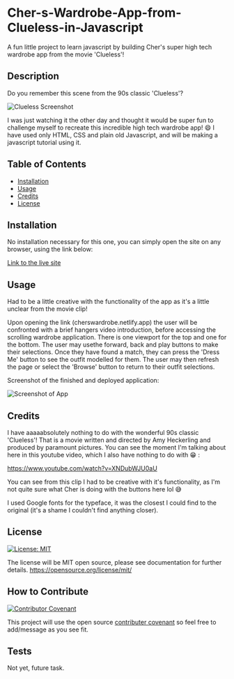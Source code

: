 # Cher-s-Wardrobe-App-from-Clueless-in-Javascript
A fun little project to learn javascript by building Cher's super high tech wardrobe app from the movie 'Clueless'!

## Description

Do you remember this scene from the 90s classic 'Clueless'? 

![Clueless Screenshot](https://github.com/angelinatech/Cher-s-Wardrobe-App-from-Clueless-in-Javascript/assets/130837613/e82a8aa1-20e0-4612-b372-03f40496afa4)

I was just watching it the other day and thought it would be super fun to challenge myself to recreate this incredible high tech wardrobe app! :smile: I have used only HTML, CSS and plain old Javascript, and will be making a javascript tutorial using it. 

## Table of Contents

- [Installation](#installation)
- [Usage](#usage)
- [Credits](#credits)
- [License](#license)

## Installation

No installation necessary for this one, you can simply open the site on any browser, using the link below:

[Link to the live site](https://cherswardrobe.netlify.app/)


## Usage

Had to be a little creative with the functionality of the app as it's a little unclear from the movie clip! 

Upon opening the link (cherswardrobe.netlify.app) the user will be confronted with a brief hangers video introduction, before accessing the scrolling wardrobe application. There is one viewport for the top and one for the bottom. The user may usethe forward, back and play buttons to make their selections. Once they have found a match, they can press the 'Dress Me' button to see the outfit modelled for them. The user may then refresh the page or select the 'Browse' button to return to their outfit selections.

Screenshot of the finished and deployed application:

![Screenshot of App](https://github.com/angelinatech/Cher-s-Wardrobe-App-from-Clueless-in-Javascript/assets/130837613/211670cb-471d-4a1f-8c27-1290611a93a3)

## Credits

I have aaaaabsolutely nothing to do with the wonderful 90s classic 'Clueless'! That is a movie written and directed by Amy Heckerling and produced by paramount pictures. You can see the moment I'm talking about here in this youtube video, which I also have nothing to do with :grin: : 

https://www.youtube.com/watch?v=XNDubWJU0aU

You can see from this clip I had to be creative with it's functionality, as I'm not quite sure what Cher is doing with the buttons here lol :sweat_smile:

I used Google fonts for the typeface, it was the closest I could find to the original (it's a shame I couldn't find anything closer). 

## License

[![License: MIT](https://img.shields.io/badge/License-MIT-yellow.svg)](https://opensource.org/licenses/MIT)

The license will be MIT open source, please see documentation for further details.
https://opensource.org/license/mit/

## How to Contribute

[![Contributor Covenant](https://img.shields.io/badge/Contributor%20Covenant-2.1-4baaaa.svg)](code_of_conduct.md)

This project will use the open source [contributer covenant](https://www.contributor-covenant.org/version/2/1/code_of_conduct/code_of_conduct.md) so feel free to add/message as you see fit.

## Tests

Not yet, future task.
